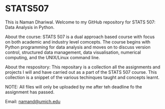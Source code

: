 # STATS507

This is Naman Dhariwal. Welcome to my GitHub repository for STATS 507: Data Analysis in Python.

About the course:
STATS 507 is a dual approach based course with focus on both academic and industry level comcepts. The course begins with Python programming for data analysis and moves on to discuss version control, structured data management, data visualisation, numerical computing, and the UNIX/Linux command line.

About the respository:
This repositary is a collection all the assignments and projects I will and have carried out as a part of the STATS 507 course. This collection is a snippet of the various techinques taught and concepts learnt.

NOTE: All files will only be uploaded by me after teh deadline fo the assignment has passed.

Email: namand@umich.edu
